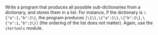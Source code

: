 Write a program that
produces all possible sub-dictionaries from a dictionary, and stores
them in a list. For instance, if the dictionary is `\{"a":1,"b":2\}`,
the program produces `[\{\},\{"a":1\},\{"b":2\},\{"a":1,"b":2\}]` (the
ordering of the list does not matter). Again, use the `itertools`
module.
